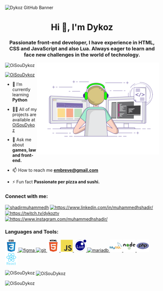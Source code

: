 ![Dykoz GitHub Banner](https://cdn.discordapp.com/attachments/1192521337722392675/1200452039805767690/image.png)
<h1 align="center">Hi 👋, I'm Dykoz</h1>
<h3 align="center">Passionate front-end developer, I have experience in HTML, CSS and JavaScript and also Lua. Always eager to learn and face new challenges in the world of technology.</h3>
<img align="right" alt="Coding" width="400" src="https://raw.githubusercontent.com/devSouvik/devSouvik/master/gif3.gif">
<p align="left"> <img src="https://komarev.com/ghpvc/?username=OiSouDykoz&label=Profile%20views&color=0e75b6&style=flat" alt="OiSouDykoz" /> </p>

<p align="left"> <a href="https://twitter.com/" target="blank"><img src="https://img.shields.io/twitter/follow/OiSouDykoz?logo=twitter&style=for-the-badge" alt="OiSouDykoz" /></a> </p>

- 🌱 I’m currently learning **Python**

- 👨‍💻 All of my projects are available at [OiSouDykoz](OiSouDykoz)

- 💬 Ask me about **games, law and front-end.**

- 📫 How to reach me **embreve@gmail.com**

- ⚡ Fun fact **Passionate per pizza and sushi.**

<h3 align="left">Connect with me:</h3>
<p align="left">
<a href="https://twitter.com/" target="blank"><img align="center" src="https://raw.githubusercontent.com/rahuldkjain/github-profile-readme-generator/master/src/images/icons/Social/twitter.svg" alt="shadirmuhammedh" height="30" width="40" /></a>
<a href="https://www.linkedin.com/in/muhammedhshadir/" target="blank"><img align="center" src="https://raw.githubusercontent.com/rahuldkjain/github-profile-readme-generator/master/src/images/icons/Social/linked-in-alt.svg" alt="https://www.linkedin.com/in/muhammedhshadir/" height="30" width="40" /></a>
<a href="https://twitch.tv/dykoztv" target="blank"><img align="center" src="https://raw.githubusercontent.com/dheereshagrwal/colored-icons/master/public/icons/twitch/twitch.svg" alt="https://twitch.tv/dykoztv" height="30" width="40" /></a>
<a href="https://www.instagram.com/muhammedhshadir/" target="blank"><img align="center" src="https://raw.githubusercontent.com/rahuldkjain/github-profile-readme-generator/master/src/images/icons/Social/instagram.svg" alt="https://www.instagram.com/muhammedhshadir/" height="30" width="40" /></a>
</p>

<h3 align="left">Languages and Tools:</h3>
<p align="left"> 
<a href="https://www.w3schools.com/css/" target="_blank" rel="noreferrer"> <img src="https://raw.githubusercontent.com/devicons/devicon/master/icons/css3/css3-original-wordmark.svg" alt="css3" width="40" height="40"/> </a> 
<a href="https://www.figma.com/" target="_blank" rel="noreferrer"> <img src="https://www.vectorlogo.zone/logos/figma/figma-icon.svg" alt="figma" width="40" height="40"/> </a> 
<a href="https://git-scm.com/" target="_blank" rel="noreferrer"> <img src="https://www.vectorlogo.zone/logos/git-scm/git-scm-icon.svg" alt="git" width="40" height="40"/> </a> 
<a href="https://www.w3.org/html/" target="_blank" rel="noreferrer"> <img src="https://raw.githubusercontent.com/devicons/devicon/master/icons/html5/html5-original-wordmark.svg" alt="html5" width="40" height="40"/> </a> 
<a href="https://developer.mozilla.org/en-US/docs/Web/JavaScript" target="_blank" rel="noreferrer"> <img src="https://raw.githubusercontent.com/devicons/devicon/master/icons/javascript/javascript-original.svg" alt="javascript" width="40" height="40"/> </a> 
<a href="https://www.lua.org/" target="_blank" rel="noreferrer"> <img src="https://raw.githubusercontent.com/devicons/devicon/master/icons/lua/lua-original-wordmark.svg" alt="lua" width="40" height="40"/> </a> 
<a href="https://mariadb.org/" target="_blank" rel="noreferrer"> <img src="https://www.vectorlogo.zone/logos/mariadb/mariadb-icon.svg" alt="mariadb" width="40" height="40"/> </a>  
<a href="https://www.mysql.com/" target="_blank" rel="noreferrer"> <img src="https://raw.githubusercontent.com/devicons/devicon/master/icons/mysql/mysql-original-wordmark.svg" alt="mysql" width="40" height="40"/> </a> 
<a href="https://nodejs.org" target="_blank" rel="noreferrer"> <img src="https://raw.githubusercontent.com/devicons/devicon/master/icons/nodejs/nodejs-original-wordmark.svg" alt="nodejs" width="40" height="40"/> </a> 
<a href="https://www.php.net" target="_blank" rel="noreferrer"> <img src="https://raw.githubusercontent.com/devicons/devicon/master/icons/php/php-original.svg" alt="php" width="40" height="40"/> </a> 
<a href="https://reactjs.org/" target="_blank" rel="noreferrer"> <img src="https://raw.githubusercontent.com/devicons/devicon/master/icons/react/react-original-wordmark.svg" alt="react" width="40" height="40"/> </a> 
</p>

<p><img align="left" src="https://github-readme-stats.vercel.app/api/top-langs?username=OiSouDykoz&show_icons=true&locale=en&layout=compact&theme=tokyonight" alt="OiSouDykoz" /></p>

<p>&nbsp;<img align="center" src="https://github-readme-stats.vercel.app/api?username=OiSouDykoz&show_icons=true&locale=en&theme=tokyonight" alt="OiSouDykoz" /></p>

<p><img align="center" src="https://github-readme-streak-stats.herokuapp.com/?user=OiSouDykoz&theme=tokyonight" alt="OiSouDykoz" /></p>
